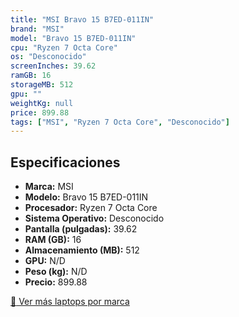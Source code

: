 ```yaml
---
title: "MSI Bravo 15 B7ED-011IN"
brand: "MSI"
model: "Bravo 15 B7ED-011IN"
cpu: "Ryzen 7 Octa Core"
os: "Desconocido"
screenInches: 39.62
ramGB: 16
storageMB: 512
gpu: ""
weightKg: null
price: 899.88
tags: ["MSI", "Ryzen 7 Octa Core", "Desconocido"]
---
```

## Especificaciones

- **Marca:** MSI
- **Modelo:** Bravo 15 B7ED-011IN
- **Procesador:** Ryzen 7 Octa Core
- **Sistema Operativo:** Desconocido
- **Pantalla (pulgadas):** 39.62
- **RAM (GB):** 16
- **Almacenamiento (MB):** 512
- **GPU:** N/D
- **Peso (kg):** N/D
- **Precio:** 899.88

[:rocket: Ver más laptops por marca](/brand/msi)
